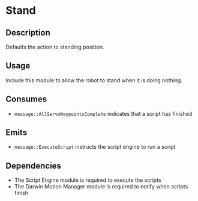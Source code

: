 Stand
=============

## Description

Defaults the action to standing position.

## Usage

Include this module to allow the robot to stand when it is doing nothing.

## Consumes

* `message::AllServoWaypointsComplete` indicates that a script has finished

## Emits

* `message::ExecuteScript` instructs the script engine to run a script

## Dependencies

* The Script Engine module is required to execute the scripts
* The Darwin Motion Manager module is required to notify when scripts finish

